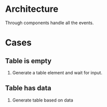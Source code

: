 # Architecture

Through components handle all the events.

# Cases

## Table is empty
1. Generate a table element and wait for input.

## Table has data
1. Generate table based on data